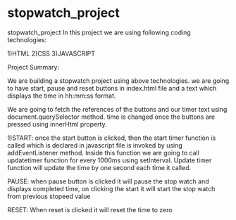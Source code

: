 # stopwatch_project


stopwatch_project
In this project we are using following coding technologies:

1)HTML 2)CSS 3)JAVASCRIPT

Project Summary:

We are building a stopwatch project using above technologies. we are going to have start, pause and reset buttons in index.html file and a text which displays the time in hh:mm:ss format.

We are going to fetch the references of the buttons and our timer text using document.querySelector method.
time is changed once the buttons are pressed using innerHtml property.

1)START: once the start button is clicked, then the start timer function is called which is declared in javascript file is invoked by using addEventListener method.
         Inside this function we are going to call updatetimer function for every 1000ms using setInterval. Update timer function will update the time by one second each          time it called.

PAUSE: when pause button is clicked it will pause the stop watch and displays completed time, on clicking the start it will start the stop watch from previous stopeed value

RESET: When reset is clicked it will reset the time to zero
